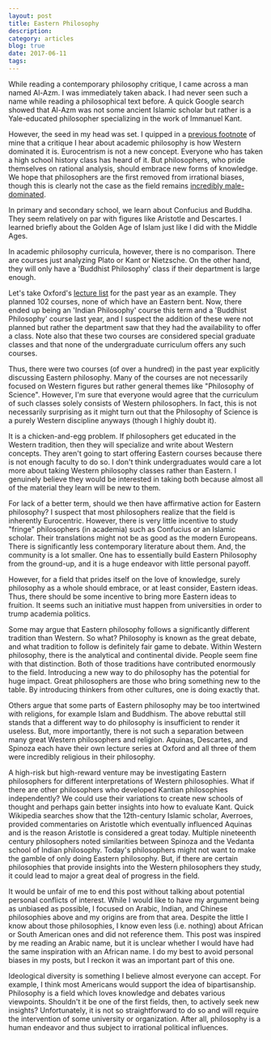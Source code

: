 ```yaml
---
layout: post
title: Eastern Philosophy
description: 
category: articles
blog: true
date: 2017-06-11
tags: 
---
```


While reading a contemporary philosophy critique, I came across a man named Al-Azm. I was immediately taken aback. I had never seen such a name while reading a philosophical text before. A quick Google search showed that Al-Azm was not some ancient Islamic scholar but rather is a Yale-educated philosopher specializing in the work of Immanuel Kant. 

However, the seed in my head was set. I quipped in a [previous footnote](/from-china-to-tusaloosa) of mine that a critique I hear about academic philosophy is how Western dominated it is. Eurocentrism is not a new concept. Everyone who has taken a high school history class has heard of it. But philosophers, who pride themselves on rational analysis, should embrace new forms of knowledge. We hope that philosophers are the first removed from irrational biases, though this is clearly not the case as the field remains [incredibly male-dominated](http://www.npr.org/sections/13.7/2013/06/17/192523112/name-ten-women-in-philosophy-bet-you-can-t).

In primary and secondary school, we learn about Confucius and Buddha. They seem relatively on par with figures like Aristotle and Descartes. I learned briefly about the Golden Age of Islam just like I did with the Middle Ages. 

In academic philosophy curricula, however, there is no comparison. There are courses just analyzing Plato or Kant or Nietzsche. On the other hand, they will only have a 'Buddhist Philosophy' class if their department is large enough.

Let's take Oxford's [lecture list](http://www.philosophy.ox.ac.uk/sites/default/files/philosophy/documents/media/Lecture_scheme_2016-17_2_Sept.pdf) for the past year as an example. They planned 102 courses, none of which have an Eastern bent. Now, there ended up being an 'Indian Philosophy' course this term and a 'Buddhist Philosophy' course last year, and I suspect the addition of these were not planned but rather the department saw that they had the availability to offer a class. Note also that these two courses are considered special graduate classes and that none of the undergraduate curriculum offers any such courses.

Thus, there were two courses (of over a hundred) in the past year explicitly discussing Eastern philosophy. Many of the courses are not necessarily focused on Western figures but rather general themes like "Philosophy of Science". However, I'm sure that everyone would agree that the curriculum of such classes solely consists of Western philosophers. In fact, this is not necessarily surprising as it might turn out that the Philosophy of Science is a purely Western discipline anyways (though I highly doubt it).

It is a chicken-and-egg problem. If philosophers get educated in the Western tradition, then they will specialize and write about Western concepts. They aren't going to start offering Eastern courses because there is not enough faculty to do so. I don't think undergraduates would care a lot more about taking Western philosophy classes rather than Eastern. I genuinely believe they would be interested in taking both because almost all of the material they learn will be new to them.

For lack of a better term, should we then have affirmative action for Eastern philosophy? I suspect that most philosophers realize that the field is inherently Eurocentric. However, there is very little incentive to study "fringe" philosophers (in academia) such as Confucius or an Islamic scholar. Their translations might not be as good as the modern Europeans. There is significantly less contemporary literature about them. And, the community is a lot smaller. One has to essentially build Eastern Philosophy from the ground-up, and it is a huge endeavor with little personal payoff.

However, for a field that prides itself on the love of knowledge, surely philosophy as a whole should embrace, or at least consider, Eastern ideas. Thus, there should be some incentive to bring more Eastern ideas to fruition. It seems such an initiative must happen from universities in order to trump academia politics.

Some may argue that Eastern philosophy follows a significantly different tradition than Western. So what? Philosophy is known as the great debate, and what tradition to follow is definitely fair game to debate. Within Western philosophy, there is the analytical and continental divide. People seem fine with that distinction. Both of those traditions have contributed enormously to the field. Introducing a new way to do philosophy has the potential for huge impact. Great philosophers are those who bring something new to the table. By introducing thinkers from other cultures, one is doing exactly that.

Others argue that some parts of Eastern philosophy may be too intertwined with religions, for example Islam and Buddhism. The above rebuttal still stands that a different way to do philosophy is insufficient to render it useless. But, more importantly, there is not such a separation between many great Western philosophers and religion. Aquinas, Descartes, and Spinoza each have their own lecture series at Oxford and all three of them were incredibly religious in their philosophy.  

A high-risk but high-reward venture may be investigating Eastern philosophers for different interpretations of Western philosophies. What if there are other philosophers who developed Kantian philosophies independently? We could use their variations to create new schools of thought and perhaps gain better insights into how to evaluate Kant. Quick Wikipedia searches show that the 12th-century Islamic scholar, Averroes, provided commentaries on Aristotle which eventually influenced Aquinas and is the reason Aristotle is considered a great today. Multiple nineteenth century philosophers noted similarities between Spinoza and the Vedanta school of Indian philosophy. Today's philosophers might not want to make the gamble of only doing Eastern philosophy. But, if there are certain philosophies that provide insights into the Western philosophers they study, it could lead to major a great deal of progress in the field. 

It would be unfair of me to end this post without talking about potential personal conflicts of interest. While I would like to have my argument being as unbiased as possible, I focused on Arabic, Indian, and Chinese philosophies above and my origins are from that area. Despite the little I know about those philosophies, I know even less (i.e. nothing) about African or South American ones and did not reference them. This post was inspired by me reading an Arabic name, but it is unclear whether I would have had the same inspiration with an African name. I do my best to avoid personal biases in my posts, but I reckon it was an important part of this one.

Ideological diversity is something I believe almost everyone can accept. For example, I think most Americans would support the idea of bipartisanship. Philosophy is a field which loves knowledge and debates various viewpoints. Shouldn't it be one of the first fields, then, to actively seek new insights? Unfortunately, it is not so straightforward to do so and will require the intervention of some university or organization. After all, philosophy is a human endeavor and thus subject to irrational political influences.

